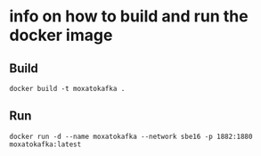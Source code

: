 # info on how to build and run the docker image

## Build

    docker build -t moxatokafka .

## Run

    docker run -d --name moxatokafka --network sbe16 -p 1882:1880 moxatokafka:latest 